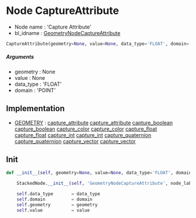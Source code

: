 # Node CaptureAttribute

- Node name : 'Capture Attribute'
- bl_idname : [GeometryNodeCaptureAttribute](https://docs.blender.org/api/current/bpy.types.GeometryNodeCaptureAttribute.html)


``` python
CaptureAttribute(geometry=None, value=None, data_type='FLOAT', domain='POINT', node_label=None, node_color=None)
```
##### Arguments

- geometry : None
- value : None
- data_type : 'FLOAT'
- domain : 'POINT'

## Implementation

- [GEOMETRY](/docs/GeoNodes/GEOMETRY.md) : [capture_attribute](/docs/GeoNodes/socket_GEOMETRY.md#capture_attribute) [capture_attribute](/docs/GeoNodes/socket_GEOMETRY.md#capture_attribute) [capture_boolean](/docs/GeoNodes/socket_GEOMETRY.md#capture_boolean) [capture_boolean](/docs/GeoNodes/socket_GEOMETRY.md#capture_boolean) [capture_color](/docs/GeoNodes/socket_GEOMETRY.md#capture_color) [capture_color](/docs/GeoNodes/socket_GEOMETRY.md#capture_color) [capture_float](/docs/GeoNodes/socket_GEOMETRY.md#capture_float) [capture_float](/docs/GeoNodes/socket_GEOMETRY.md#capture_float) [capture_int](/docs/GeoNodes/socket_GEOMETRY.md#capture_int) [capture_int](/docs/GeoNodes/socket_GEOMETRY.md#capture_int) [capture_quaternion](/docs/GeoNodes/socket_GEOMETRY.md#capture_quaternion) [capture_quaternion](/docs/GeoNodes/socket_GEOMETRY.md#capture_quaternion) [capture_vector](/docs/GeoNodes/socket_GEOMETRY.md#capture_vector) [capture_vector](/docs/GeoNodes/socket_GEOMETRY.md#capture_vector)

## Init

``` python
def __init__(self, geometry=None, value=None, data_type='FLOAT', domain='POINT', node_label=None, node_color=None):

    StackedNode.__init__(self, 'GeometryNodeCaptureAttribute', node_label=node_label, node_color=node_color)

    self.data_type       = data_type
    self.domain          = domain
    self.geometry        = geometry
    self.value           = value
```
